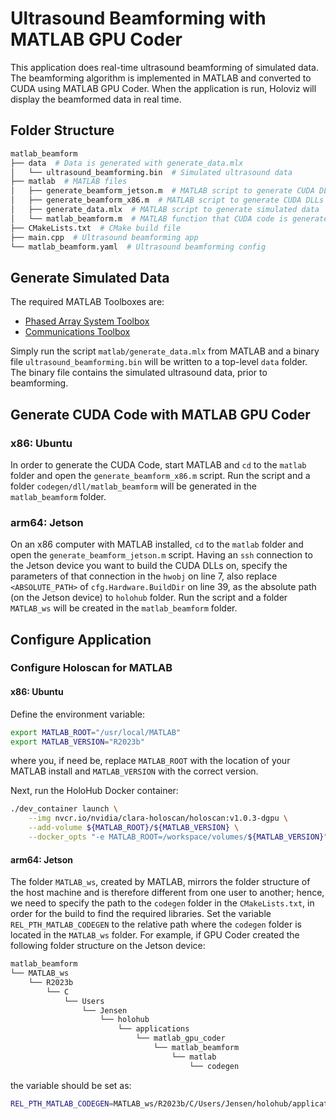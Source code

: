 # Ultrasound Beamforming with MATLAB GPU Coder

This application does real-time ultrasound beamforming of simulated data. The beamforming algorithm is implemented in MATLAB and converted to CUDA using MATLAB GPU Coder. When the application is run, Holoviz will display the beamformed data in real time.

## Folder Structure

```sh
matlab_beamform
├── data  # Data is generated with generate_data.mlx
│   └── ultrasound_beamforming.bin  # Simulated ultrasound data
├── matlab  # MATLAB files
│   ├── generate_beamform_jetson.m  # MATLAB script to generate CUDA DLLs on Jetson
│   ├── generate_beamform_x86.m  # MATLAB script to generate CUDA DLLs on x86
│   ├── generate_data.mlx  # MATLAB script to generate simulated data
│   └── matlab_beamform.m  # MATLAB function that CUDA code is generated from
├── CMakeLists.txt  # CMake build file
├── main.cpp  # Ultrasound beamforming app
└── matlab_beamform.yaml  # Ultrasound beamforming config
```

## Generate Simulated Data

The required MATLAB Toolboxes are:
* [Phased Array System Toolbox](https://uk.mathworks.com/products/phased-array.html)
* [Communications Toolbox](https://uk.mathworks.com/products/communications.html)

Simply run the script `matlab/generate_data.mlx` from MATLAB and a binary file `ultrasound_beamforming.bin` will be written to a top-level `data` folder. The binary file contains the simulated ultrasound data, prior to beamforming.

## Generate CUDA Code with MATLAB GPU Coder

### x86: Ubuntu

In order to generate the CUDA Code, start MATLAB and `cd` to the `matlab` folder and open the `generate_beamform_x86.m` script. Run the script and a folder `codegen/dll/matlab_beamform` will be generated in the `matlab_beamform` folder.

### arm64: Jetson

On an x86 computer with MATLAB installed, `cd` to the `matlab` folder and open the `generate_beamform_jetson.m` script. Having an `ssh` connection to the Jetson device you want to build the CUDA DLLs on, specify the parameters of that connection in the `hwobj` on line 7, also replace `<ABSOLUTE_PATH>` of `cfg.Hardware.BuildDir` on line 39, as the absolute path (on the Jetson device) to `holohub` folder. Run the script and a folder `MATLAB_ws` will be created in the `matlab_beamform` folder.

## Configure Application

### Configure Holoscan for MATLAB

#### x86: Ubuntu

Define the environment variable:
```sh
export MATLAB_ROOT="/usr/local/MATLAB"
export MATLAB_VERSION="R2023b"
```
where you, if need be, replace `MATLAB_ROOT` with the location of your MATLAB install and `MATLAB_VERSION` with the correct version.

Next, run the HoloHub Docker container:
```sh
./dev_container launch \
    --img nvcr.io/nvidia/clara-holoscan/holoscan:v1.0.3-dgpu \
    --add-volume ${MATLAB_ROOT}/${MATLAB_VERSION} \
    --docker_opts "-e MATLAB_ROOT=/workspace/volumes/${MATLAB_VERSION}"
```

#### arm64: Jetson

The folder `MATLAB_ws`, created by MATLAB, mirrors the folder structure of the host machine and is therefore different from one user to another; hence, we need to specify the path to the `codegen` folder in the `CMakeLists.txt`, in order for the build to find the required libraries. Set the variable `REL_PTH_MATLAB_CODEGEN` to the relative path where the `codegen` folder is located in the `MATLAB_ws` folder. For example, if GPU Coder created the following folder structure on the Jetson device:
```sh
matlab_beamform
└── MATLAB_ws
    └── R2023b
        └── C
            └── Users
                └── Jensen
                    └── holohub
                        └── applications
                            └── matlab_gpu_coder
                                └── matlab_beamform
                                    └── matlab
                                        └── codegen
```
the variable should be set as:
```sh
REL_PTH_MATLAB_CODEGEN=MATLAB_ws/R2023b/C/Users/Jensen/holohub/applications/matlab_gpu_coder/matlab_beamform/matlab/codegen
```